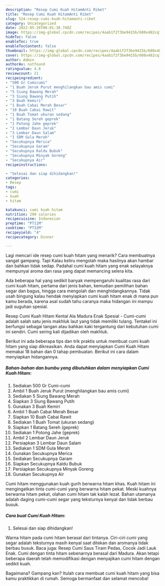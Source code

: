 ```yaml
---
description: "Resep Cumi Kuah HitamAnti Ribet"
title: "Resep Cumi Kuah HitamAnti Ribet"
slug: 524-resep-cumi-kuah-hitamanti-ribet
category: Uncategorized
date: 2022-05-26T06:01:38.748Z
image: https://img-global.cpcdn.com/recipes/4aab1f2f3be9415b/680x482cq70/cumi-kuah-hitam-foto-resep-utama.jpg
hideToc: false
enableToc: true
enableTocContent: false
thumbnail: https://img-global.cpcdn.com/recipes/4aab1f2f3be9415b/680x482cq70/cumi-kuah-hitam-foto-resep-utama.jpg
cover: https://img-global.cpcdn.com/recipes/4aab1f2f3be9415b/680x482cq70/cumi-kuah-hitam-foto-resep-utama.jpg
author: Admin
authorAv: notfound
ratingvalue: 4.8
reviewcount: 21
recipeingredient:
- "500 Gr Cumicumi"
- "1 Buah Jeruk Purut menghilangkan bau amis cumi"
- "5 Siung Bawang Merah"
- "3 Siung Bawang Putih"
- "3 Buah Kemiri"
- "1 Buah Cabai Merah Besar"
- "10 Buah Cabai Rawit"
- "1 Buah Tomat ukuran sedang"
- "1 Batang Sereh geprek"
- "1 Potong Jahe geprek"
- "2 Lembar Daun Jeruk"
- "3 Lembar Daun Salam"
- "1 SDM Gula Merah"
- "Secukupnya Merica"
- "Secukupnya Garam"
- "Secukupnya Kaldu Bubuk"
- "Secukupnya Minyak Goreng"
- "Secukupnya Air"
recipeinstructions:

- "Selesai dan siap dihidangkan!"
categories:
- Resep
tags:
- cumi
- kuah
- hitam

katakunci: cumi kuah hitam 
nutrition: 299 calories
recipecuisine: Indonesian
preptime: "PT11M"
cooktime: "PT32M"
recipeyield: "4"
recipecategory: Dinner

---
```



Lagi mencari ide resep cumi kuah hitam yang menarik? Cara membuatnya sangat gampang. Tapi Kalau keliru mengolah maka hasilnya akan hambar dan bahkan tidak sedap. Padahal cumi kuah hitam yang enak selayaknya mempunyai aroma dan rasa yang dapat memancing selera kita.


Ada beberapa hal yang sedikit banyak mempengaruhi kualitas rasa dari cumi kuah hitam, pertama dari jenis bahan, kemudian pemilihan bahan segar dan bagus, hingga cara mengolah dan menghidangkannya. Tidak usah bingung kalau hendak menyiapkan cumi kuah hitam enak di mana pun kamu berada, karena asal sudah tahu caranya maka hidangan ini mampu jadi suguhan spesial.

Resep Cumi Kuah Hitam Kental Ala Madura Enak Spesial - Cumi-cumi adalah salah satu jenis makhluk laut yang tidak memiliki tulang. Tentakel ini berfungsi sebagai tangan atau bahkan kaki tergantung dari kebutuhan cumi ini sendiri. Cumi sering kali dijadikan oleh makhluk.


Berikut ini ada beberapa tips dan trik praktis untuk membuat cumi kuah hitam yang siap dikreasikan. Anda dapat menyiapkan Cumi Kuah Hitam memakai 18 bahan dan 0 tahap pembuatan. Berikut ini cara dalam menyiapkan hidangannya.

<!--inarticleads1-->

##### Bahan-bahan dan bumbu yang dibutuhkan dalam menyiapkan Cumi Kuah Hitam:

1. Sediakan 500 Gr Cumi-cumi
1. Ambil 1 Buah Jeruk Purut (menghilangkan bau amis cumi)
1. Sediakan 5 Siung Bawang Merah
1. Siapkan 3 Siung Bawang Putih
1. Gunakan 3 Buah Kemiri
1. Ambil 1 Buah Cabai Merah Besar
1. Siapkan 10 Buah Cabai Rawit
1. Sediakan 1 Buah Tomat (ukuran sedang)
1. Siapkan 1 Batang Sereh (geprek)
1. Sediakan 1 Potong Jahe (geprek)
1. Ambil 2 Lembar Daun Jeruk
1. Persiapkan 3 Lembar Daun Salam
1. Sediakan 1 SDM Gula Merah
1. Gunakan Secukupnya Merica
1. Sediakan Secukupnya Garam
1. Siapkan Secukupnya Kaldu Bubuk
1. Persiapkan Secukupnya Minyak Goreng
1. Gunakan Secukupnya Air


Cumi hitam menggunakan kuah gurih berwarna hitam khas. Kuah hitam ini mengingatkan tinta cumi-cumi yang berwarna hitam pekat. Meski kuahnya berwarna hitam pekat, olahan cumi hitam tak kalah lezat. Bahan utamanya adalah daging cumi-cumi segar yang teksturnya kenyal dan tidak berbau busuk. 

<!--inarticleads2-->

##### Cara buat Cumi Kuah Hitam:


1. Selesai dan siap dihidangkan!

Warna hitam pada cumi hitam berasal dari tintanya. Ciri-ciri cumi yang segar adalah teksturnya masih kenyal saat ditekan dan aromanya tidak berbau busuk. Baca juga: Resep Cumi Saus Tiram Pedas, Cocok Jadi Lauk Enak. Cumi dengan tinta hitam sebenarnya berasal dari Madura. Akan tetapi beberapa daerah telah memodifikasi dengan menyajikan cumi hitam dengan sedikit kuah. 

Bagaimana? Gampang kan? Itulah cara membuat cumi kuah hitam yang bisa kamu praktikkan di rumah. Semoga bermanfaat dan selamat mencoba!
